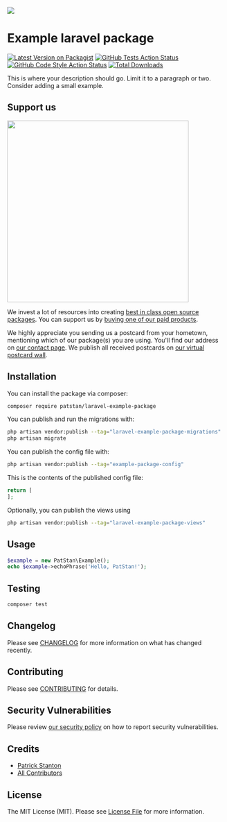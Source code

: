 
[<img src="https://github-ads.s3.eu-central-1.amazonaws.com/support-ukraine.svg?t=1" />](https://supportukrainenow.org)

# Example laravel package

[![Latest Version on Packagist](https://img.shields.io/packagist/v/patstan/laravel-example-package.svg?style=flat-square)](https://packagist.org/packages/patstan/laravel-example-package)
[![GitHub Tests Action Status](https://img.shields.io/github/workflow/status/patstan/laravel-example-package/run-tests?label=tests)](https://github.com/patstan/laravel-example-package/actions?query=workflow%3Arun-tests+branch%3Amain)
[![GitHub Code Style Action Status](https://img.shields.io/github/workflow/status/patstan/laravel-example-package/Check%20&%20fix%20styling?label=code%20style)](https://github.com/patstan/laravel-example-package/actions?query=workflow%3A"Check+%26+fix+styling"+branch%3Amain)
[![Total Downloads](https://img.shields.io/packagist/dt/patstan/laravel-example-package.svg?style=flat-square)](https://packagist.org/packages/patstan/laravel-example-package)

This is where your description should go. Limit it to a paragraph or two. Consider adding a small example.

## Support us

[<img src="https://github-ads.s3.eu-central-1.amazonaws.com/laravel-example-package.jpg?t=1" width="419px" />](https://spatie.be/github-ad-click/laravel-example-package)

We invest a lot of resources into creating [best in class open source packages](https://spatie.be/open-source). You can support us by [buying one of our paid products](https://spatie.be/open-source/support-us).

We highly appreciate you sending us a postcard from your hometown, mentioning which of our package(s) you are using. You'll find our address on [our contact page](https://spatie.be/about-us). We publish all received postcards on [our virtual postcard wall](https://spatie.be/open-source/postcards).

## Installation

You can install the package via composer:

```bash
composer require patstan/laravel-example-package
```

You can publish and run the migrations with:

```bash
php artisan vendor:publish --tag="laravel-example-package-migrations"
php artisan migrate
```

You can publish the config file with:

```bash
php artisan vendor:publish --tag="example-package-config"
```

This is the contents of the published config file:

```php
return [
];
```

Optionally, you can publish the views using

```bash
php artisan vendor:publish --tag="laravel-example-package-views"
```

## Usage

```php
$example = new PatStan\Example();
echo $example->echoPhrase('Hello, PatStan!');
```

## Testing

```bash
composer test
```

## Changelog

Please see [CHANGELOG](CHANGELOG.md) for more information on what has changed recently.

## Contributing

Please see [CONTRIBUTING](https://github.com/spatie/.github/blob/main/CONTRIBUTING.md) for details.

## Security Vulnerabilities

Please review [our security policy](../../security/policy) on how to report security vulnerabilities.

## Credits

- [Patrick Stanton](https://github.com/PatStan)
- [All Contributors](../../contributors)

## License

The MIT License (MIT). Please see [License File](LICENSE.md) for more information.

